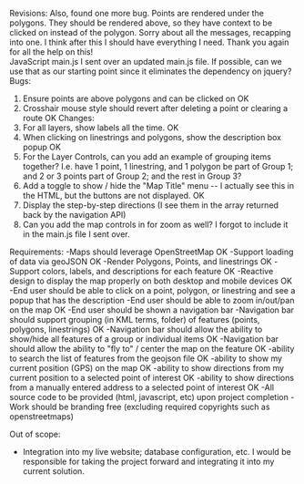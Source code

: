 Revisions:
Also, found one more bug. Points are rendered under the polygons. They should be rendered above, so they have context to be clicked on instead of the polygon.  Sorry about all the messages, recapping into one. I think after this I should have everything I need. Thank you again for all the help on this!  
JavaScript main.js I sent over an updated main.js file. 
If possible, can we use that as our starting point since it eliminates the dependency on jquery? 
Bugs: 
1) Ensure points are above polygons and can be clicked on OK
2) Crosshair mouse style should revert after deleting a point or clearing a route OK 
Changes: 
1) For all layers, show labels all the time. OK
2) When clicking on linestrings and polygons, show the description box popup OK
3) For the Layer Controls, can you add an example of grouping items together? I.e. have 1 point, 1 linestring, and 1 polygon be part of Group 1; and 2 or 3 points part of Group 2; and the rest in Group 3? 
4) Add a toggle to show / hide the "Map Title" menu -- I actually see this in the HTML, but the buttons are not displayed. OK
5) Display the step-by-step directions (I see them in the array returned back by the navigation API)
6) Can you add the map controls in for zoom as well? I forgot to include it in the main.js file I sent over.

Requirements: 
-Maps should leverage OpenStreetMap OK
-Support loading of data via geoJSON  OK
-Render Polygons, Points, and linestrings OK
-Support colors, labels, and descriptions for each feature OK
-Reactive design to display the map properly on both desktop and mobile devices OK
-End user should be able to click on a point, polygon, or linestring and see a popup that has the description 
-End user should be able to zoom in/out/pan on the map OK
-End user should be shown a navigation bar 
-Navigation bar should support grouping (in KML terms, folder) of features (points, polygons, linestrings) OK
-Navigation bar should allow the ability to show/hide all features of a group or individual items OK
-Navigation bar should allow the ability to "fly to" / center the map on the feature OK
-ability to search the list of features from the geojson file OK
-ability to show my current position (GPS) on the map OK
-ability to show directions from my current position to a selected point of interest OK
-ability to show directions from a manually entered address to a selected point of interest OK
-All source code to be provided (html, javascript, etc) upon project completion 
-Work should be branding free (excluding required copyrights such as openstreetmaps)  

Out of scope: 
- Integration into my live website; database configuration, etc. I would be responsible for taking the project forward and integrating it into my current solution.